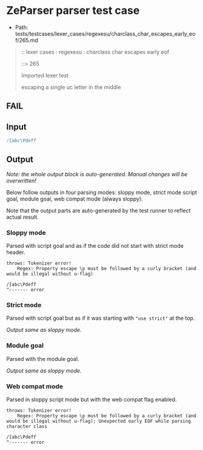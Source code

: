 # ZeParser parser test case

- Path: tests/testcases/lexer_cases/regexesu/charclass_char_escapes_early_eof/265.md

> :: lexer cases : regexesu : charclass char escapes early eof
>
> ::> 265
>
> Imported lexer test
>
> escaping a single uc letter in the middle

## FAIL

## Input

`````js
/[abc\Pdeff
`````

## Output

_Note: the whole output block is auto-generated. Manual changes will be overwritten!_

Below follow outputs in four parsing modes: sloppy mode, strict mode script goal, module goal, web compat mode (always sloppy).

Note that the output parts are auto-generated by the test runner to reflect actual result.

### Sloppy mode

Parsed with script goal and as if the code did not start with strict mode header.

`````
throws: Tokenizer error!
    Regex: Property escape \p must be followed by a curly bracket (and would be illegal without u-flag)

/[abc\Pdeff
^------- error
`````

### Strict mode

Parsed with script goal but as if it was starting with `"use strict"` at the top.

_Output same as sloppy mode._

### Module goal

Parsed with the module goal.

_Output same as sloppy mode._

### Web compat mode

Parsed in sloppy script mode but with the web compat flag enabled.

`````
throws: Tokenizer error!
    Regex: Property escape \p must be followed by a curly bracket (and would be illegal without u-flag); Unexpected early EOF while parsing character class

/[abc\Pdeff
^------- error
`````

